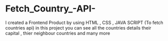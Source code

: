 # Fetch_Country_-API-
I created a  Frontend Product by using HTML , CSS , JAVA SCRIPT (To fetch countries api) in this project you can see all the countries details their capital , thier neighbour countries and many more 
